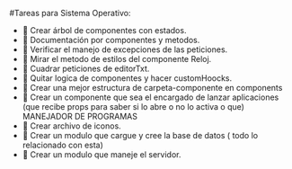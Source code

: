#Tareas para Sistema Operativo:

- 🚫 Crear árbol de componentes con estados.
- 🚫 Documentación por componentes y metodos.
- 🚫 Verificar el manejo de excepciones de las peticiones.
- 🚫 Mirar el metodo de estilos del componente Reloj.
- 🚫 Cuadrar peticiones de editorTxt.
- 🚫 Quitar logica de componentes y hacer customHoocks.
- 🚫 Crear una mejor estructura de carpeta-componente en components
- 🚫 Crear un componente que sea el encargado de lanzar aplicaciones (que recibe props para saber si lo abre o no lo activa o que) MANEJADOR DE PROGRAMAS
- 🚫 Crear archivo de iconos.
- 🚫 Crear un modulo que cargue y cree la base de datos ( todo lo relacionado con esta)
- 🚫 Crear un modulo que maneje el servidor.